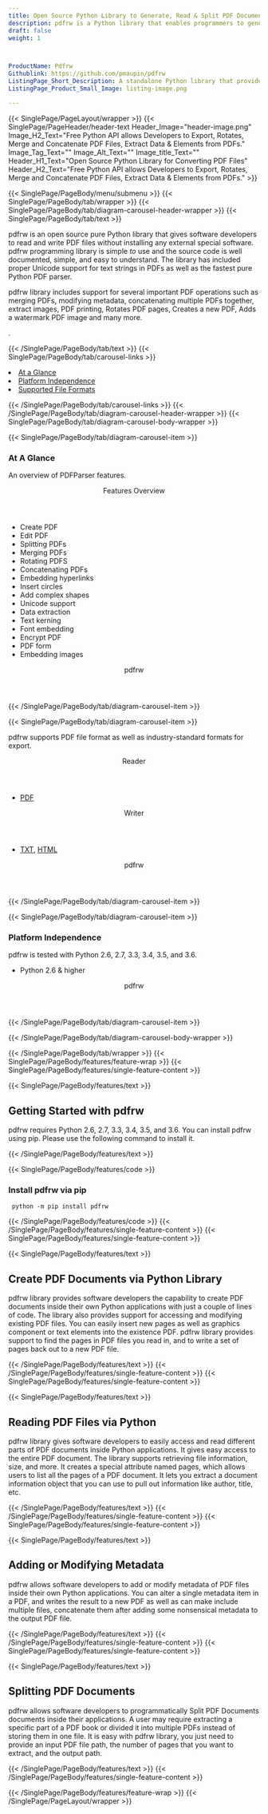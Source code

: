 ```yaml
---
title: Open Source Python Library to Generate, Read & Split PDF Documents
description: pdfrw is a Python library that enables programmers to generate, read & convert PDF Documents. Add or Modify metadata and split PDF Documents via REST APIs.
draft: false
weight: 1



ProductName: Pdfrw
Githublink: https://github.com/pmaupin/pdfrw
ListingPage_Short_Description: A standalone Python library that provides various functions to read, write, convert and extract data from a PDF file.
ListingPage_Product_Small_Image: listing-image.png 

---
```


{{< SinglePage/PageLayout/wrapper >}}
{{< SinglePage/PageHeader/header-text
Header_Image="header-image.png"
Image_H2_Text="Free Python API allows Developers to Export, Rotates, Merge and Concatenate PDF Files, Extract Data & Elements from PDFs."
Image_Tag_Text=""
Image_Alt_Text=""
Image_title_Text=""
Header_H1_Text="Open Source Python Library for Converting PDF Files"
Header_H2_Text="Free Python API allows Developers to Export, Rotates, Merge and Concatenate PDF Files, Extract Data & Elements from PDFs." >}}

{{< SinglePage/PageBody/menu/submenu >}}
{{< SinglePage/PageBody/tab/wrapper >}}
{{< SinglePage/PageBody/tab/diagram-carousel-header-wrapper >}}
{{< SinglePage/PageBody/tab/text >}}



<p>pdfrw is an open source pure Python library that gives software developers to read and write PDF files without installing any external special software. pdfrw programming library is simple<em> to </em>use and the source code is well documented, simple, and easy to understand. The library has included proper Unicode support for text strings in PDFs as well as the fastest pure Python PDF parser.</p>
<p>pdfrw library includes support for several important PDF operations such as merging PDFs, modifying metadata, concatenating multiple PDFs together, extract images, PDF printing, Rotates PDF pages, Creates a new PDF, Adds a watermark PDF image and many more.</p>
<p>.</p>

{{< /SinglePage/PageBody/tab/text >}}
{{< SinglePage/PageBody/tab/carousel-links >}}

<li data-target="#diagramcarousel" data-slide-to="0"><a href="#">At a Glance</a></li>
<li data-target="#diagramcarousel" data-slide-to="2"><a href="#">Platform Independence</a></li>
<li data-target="#diagramcarousel" data-slide-to="1"><a class="activetab" href="#">Supported File Formats</a></li>


{{< /SinglePage/PageBody/tab/carousel-links >}}
{{< /SinglePage/PageBody/tab/diagram-carousel-header-wrapper >}}
{{< SinglePage/PageBody/tab/diagram-carousel-body-wrapper >}}

{{< SinglePage/PageBody/tab/diagram-carousel-item >}}
<h3>At A Glance</h3>
<p>An overview of PDFParser features.</p>
<div class="diagram1 d1-poi">
<div class="d1-row">
<div class="d1-col d1-left"><header>Features Overview</header>
<ul>
<li>Create PDF</li>
<li>Edit PDF</li>
<li>Splitting PDFs</li>
<li>Merging PDFs</li>
<li>Rotating PDFS</li>
<li>Concatenating PDFs</li>
<li>Embedding hyperlinks</li>
<li>Insert circles</li>
<li>Add complex shapes</li>
<li>Unicode support</li>
<li>Data extraction</li>
<li>Text kerning</li>
<li>Font embedding</li>
<li>Encrypt PDF</li>
<li>PDF form</li>
<li>Embedding images</li>
</ul>
</div>
</div>
<div class="d1-logo" style="border: none;"><!--<img src="/templates/fileformat/images/product-logos/compression/net/sharpcompress-header.png" alt="Compression APIs for .NET" />--><header>pdfrw</header><footer><small></small></footer></div>
<!--/logo--></div>
<!--/diagram1-->
{{< /SinglePage/PageBody/tab/diagram-carousel-item >}}

{{< SinglePage/PageBody/tab/diagram-carousel-item >}}
<p>pdfrw supports PDF file format as well as industry-standard formats for export.</p>
<div class="diagram1 d2 d1-poi">
<div class="d1-row">
<div class="d1-col d1-left"><header><i class="fa fa-arrows-v"> </i> Reader</header>
<ul>
<li><a href="https://docs.fileformat.com/pdf/">PDF</a></li>
</ul>
</div>
<!--/left-->
<div class="d1-col d1-right"><header><i class="fa fa-long-arrow-down"> </i> Writer</header>
<ul>
<li><a href="https://docs.fileformat.com/word-processing/txt/">TXT</a>, <a href="https://docs.fileformat.com/web/html/">HTML</a> </li>
</ul>
</div>
<!--/right--></div>
<!--/row-->
<div class="d1-logo" style="border: none;"><!--<img src="/templates/fileformat/images/product-logos/compression/net/sharpcompress-header.png" alt="Compression APIs for .NET" />--><header>pdfrw</header><footer><small></small></footer></div>
<!--/logo--></div>
<!--/diagram2-->
{{< /SinglePage/PageBody/tab/diagram-carousel-item >}}

{{< SinglePage/PageBody/tab/diagram-carousel-item >}}
<h3>Platform Independence</h3>
<p>pdfrw is tested with Python 2.6, 2.7, 3.3, 3.4, 3.5, and 3.6.</p>
<div class="diagram1 d1-poi">
<div class="d1-row">
<div class="d1-col d1-right"><!--<header><i class="fa fa-cubes">` </i></header-->
<ul>
<li>Python 2.6 & higher</li>
</ul>
</div>
<!--/left
<div class="d1-col d1-right">&nbsp;</div> --> <!--/right--></div>
<!--/row-->
<div class="d1-logo" style="border: none;"><!--<img src="/templates/fileformat/images/product-logos/compression/net/sharpcompress-header.png" alt="Compression APIs for .NET" />--><header>pdfrw</header><footer><small></small></footer></div>
<!--/logo--></div>
<!--/diagram2 -->
{{< /SinglePage/PageBody/tab/diagram-carousel-item >}}

{{< /SinglePage/PageBody/tab/diagram-carousel-body-wrapper >}}

{{< /SinglePage/PageBody/tab/wrapper >}}
{{< SinglePage/PageBody/features/feature-wrap >}}
{{< SinglePage/PageBody/features/single-feature-content >}}

{{< SinglePage/PageBody/features/text >}}
<h2 class="h2title">Getting Started with pdfrw</h2>
<p>pdfrw requires Python 2.6, 2.7, 3.3, 3.4, 3.5, and 3.6. You can install pdfrw using pip. Please use the following command to install it.</p>
{{< /SinglePage/PageBody/features/text >}}

{{< SinglePage/PageBody/features/code >}}
<h3>Install pdfrw via pip</h3>
<pre><code class="html"> python -m pip install pdfrw 
</code></pre>

{{< /SinglePage/PageBody/features/code >}}
{{< /SinglePage/PageBody/features/single-feature-content >}}
{{< SinglePage/PageBody/features/single-feature-content >}}

{{< SinglePage/PageBody/features/text >}}
<h2 class="h2title">Create PDF Documents via Python Library</h2>
<p>pdfrw library provides software developers the capability to create PDF documents inside their own Python applications with just a couple of lines of code. The library also provides support for accessing and modifying existing PDF files. You can easily insert new pages as well as graphics component or text elements into the existence PDF. pdfrw library provides support to find the pages in PDF files you read in, and to write a set of pages back out to a new PDF file.</p>

{{< /SinglePage/PageBody/features/text >}}
{{< /SinglePage/PageBody/features/single-feature-content >}}
{{< SinglePage/PageBody/features/single-feature-content >}}

{{< SinglePage/PageBody/features/text >}}
<h2 class="h2title">Reading PDF Files via Python</h2>
<p>pdfrw library gives software developers to easily access and read different parts of PDF documents inside Python applications. It gives easy access to the entire PDF document. The library supports retrieving file information, size, and more. It creates a special attribute named pages, which allows users to list all the pages of a PDF document. It lets you extract a document information object that you can use to pull out information like author, title, etc.</p>

{{< /SinglePage/PageBody/features/text >}}
{{< /SinglePage/PageBody/features/single-feature-content >}}
{{< SinglePage/PageBody/features/single-feature-content >}}

{{< SinglePage/PageBody/features/text >}}
<h2 class="h2title">Adding or Modifying Metadata</h2>
<p>pdfrw allows software developers to add or modify metadata of PDF files inside their own Python applications. You can alter a single metadata item in a PDF, and writes the result to a new PDF as well as can make include multiple files, concatenate them after adding some nonsensical metadata to the output PDF file.</p>

{{< /SinglePage/PageBody/features/text >}}
{{< /SinglePage/PageBody/features/single-feature-content >}}
{{< SinglePage/PageBody/features/single-feature-content >}}

{{< SinglePage/PageBody/features/text >}}
<h2 class="h2title">Splitting PDF Documents</h2>
<p>pdfrw allows software developers to programmatically Split PDF Documents documents inside their applications. A user may require extracting a specific part of a PDF book or divided it into multiple PDFs instead of storing them in one file. It is easy with pdfrw library, you just need to provide an input PDF file path, the number of pages that you want to extract, and the output path.</p>

 
{{< /SinglePage/PageBody/features/text >}}
{{< /SinglePage/PageBody/features/single-feature-content >}}

{{< /SinglePage/PageBody/features/feature-wrap >}}
{{< /SinglePage/PageLayout/wrapper >}}